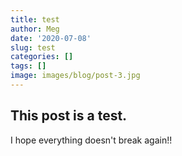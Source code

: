```yaml
---
title: test
author: Meg
date: '2020-07-08'
slug: test
categories: []
tags: []
image: images/blog/post-3.jpg
---
```


## This post is a test.   
I hope everything doesn't break again!!